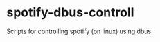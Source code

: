 spotify-dbus-controll
=====================

Scripts for controlling spotify (on linux) using dbus.
